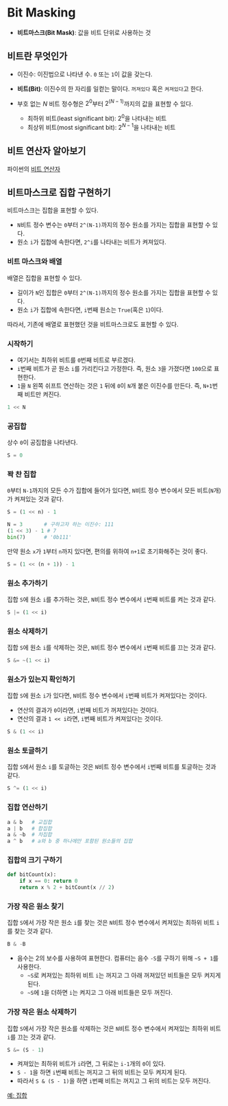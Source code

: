 # Bit Masking

- **비트마스크(Bit Mask)**: 값을 비트 단위로 사용하는 것



## 비트란 무엇인가

- 이진수: 이진법으로 나타낸 수. `0` 또는 `1`이 값을 갖는다.

- **비트(Bit)**: 이진수의 한 자리를 일컫는 말이다. `꺼져있다` 혹은 `켜져있다`고 한다.

- 부호 없는 $N$ 비트 정수형은 $2^0$부터 $2^(N-1)$까지의 값을 표현할 수 있다.

  - 최하위 비트(least significant bit): $2^0$을 나타내는 비트
  - 최상위 비트(most significant bit): $2^{N-1}$을 나타내는 비트

  

## 비트 연산자 알아보기

파이썬의 [비트 연산자](https://github.com/leegwae/python-dojang/blob/main/47.%20Bit%20Operator.md)



## 비트마스크로 집합 구현하기

비트마스크는 집합을 표현할 수 있다.

- `N`비트 정수 변수는 `0`부터 `2^(N-1)`까지의 정수 원소를 가지는 집합을 표현할 수 있다.
- 원소 `i`가 집합에 속한다면, `2^i`를 나타내는 비트가 켜져있다.



### 비트 마스크와 배열

배열은 집합을 표현할 수 있다.

- 길이가 `N`인 집합은 `0`부터 `2^(N-1)`까지의 정수 원소를 가지는 집합을 표현할 수 있다.
- 원소 `i`가 집합에 속한다면, `i`번째 원소는 `True`(혹은 `1`)이다.

따라서, 기존에 배열로 표현했던 것을 비트마스크로도 표현할 수 있다.



### 시작하기

- 여기서는 최하위 비트를 `0`번째 비트로 부르겠다.
- `i`번째 비트가 곧 원소 `i`를 가리킨다고 가정한다. 즉, 원소 `3`을 가졌다면 `100`으로 표현한다.
- `1`을 `N` 왼쪽 쉬프트 연산하는 것은 `1` 뒤에 `0`이 `N`개 붙은 이진수를 만든다. 즉, `N+1`번째 비트만 켜진다.

```python
1 << N
```



### 공집합

상수 `0`이 공집합을 나타낸다.

```python
S = 0
```



### 꽉 찬 집합

`0`부터 `N-1`까지의 모든 수가 집합에 들어가 있다면, `N`비트 정수 변수에서 모든 비트(`N`개)가 켜져있는 것과 같다.

```python
S = (1 << n) - 1
```

```python
N = 3 		# 구하고자 하는 이진수: 111
(1 << 3) - 1 # 7
bin(7)		# '0b111'
```



만약 원소 `x`가 `1`부터 `n`까지 있다면, 편의를 위하여 `n+1`로 초기화해주는 것이 좋다.

```python
S = (1 << (n + 1)) - 1
```



### 원소 추가하기

집합 `S`에 원소 `i`를 추가하는 것은, `N`비트 정수 변수에서 `i`번째 비트를 켜는 것과 같다.

```python
S |= (1 << i)
```



### 원소 삭제하기

집합 `S`에 원소 `i`를 삭제하는 것은, `N`비트 정수 변수에서 `i`번째 비트를 끄는 것과 같다.

```python
S &= ~(1 << i)
```



### 원소가 있는지 확인하기

집합 `S`에 원소 `i`가 있다면, `N`비트 정수 변수에서 `i`번째 비트가 켜져있다는 것이다.

- 연산의 결과가 `0`이라면, `i`번째 비트가 꺼져있다는 것이다.
- 연산의 결과 `1 << i`라면, `i`번째 비트가 켜져있다는 것이다.

```python
S & (1 << i)
```



### 원소 토글하기

집합 `S`에서 원소 `i`를 토글하는 것은 `N`비트 정수 변수에서 `i`번째 비트를 토글하는 것과 같다.

```python
S ^= (1 << i)
```



### 집합 연산하기

```python
a & b	# 교집합
a | b	# 합집합
a & ~b	# 차집합
a ^ b	# a와 b 중 하나에만 포함된 원소들의 집합
```



### 집합의 크기 구하기

```python
def bitCount(x):
    if x == 0: return 0
    return x % 2 + bitCount(x // 2)
```



### 가장 작은 원소 찾기

집합 `S`에서 가장 작은 원소 `i`를 찾는 것은 `N`비트 정수 변수에서 켜져있는 최하위 비트 `i`를 찾는 것과 같다.

```python
B & -B
```

- 음수는 2의 보수를 사용하여 표현한다. 컴퓨터는 음수 `-S`를 구하기 위해 `~S + 1`를 사용한다.
  - `~S`로 켜져있는 최하위 비트 `i`는 꺼지고 그 아래 꺼져있던 비트들은 모두 켜지게된다.
  - `~S`에 `1`을 더하면 `i`는 켜지고 그 아래 비트들은 모두 꺼진다.



### 가장 작은 원소 삭제하기

집합 `S`에서 가장 작은 원소를 삭제하는 것은 `N`비트 정수 변수에서 켜져있는 최하위 비트 `i`를 끄는 것과 같다.

```python
S &= (S - 1)
```

- 켜져있는 최하위 비트가 `i`라면, 그 뒤로는 `i-1`개의 `0`이 있다.
- `S - 1`을 하면 `i`번째 비트는 꺼지고 그 뒤의 비트는 모두 켜지게 된다.
- 따라서 `S & (S - 1)`을 하면 `i`번째 비트는 꺼지고 그 뒤의 비트는 모두 꺼진다.



[예: 집합](https://github.com/leegwae/problem-solving/blob/main/bitmask/%EC%A7%91%ED%95%A9.py)

